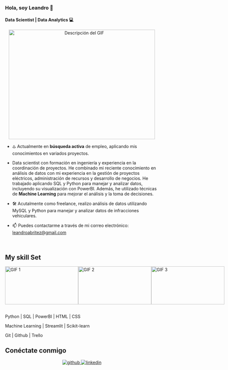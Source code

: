 ### Hola, soy Leandro 👋
#### Data Scientist | Data Analytics 💻  

<p align="center">
  <img src="https://media.giphy.com/media/3oKIPEqDGUULpEU0aQ/giphy.gif" alt="Descripción del GIF" width="480" height="360">
</p>

- ♨️ Actualmente en **búsqueda activa** de empleo, aplicando mis conocimientos en variados proyectos.
- Data scientist con formación en ingeniería y experiencia en la coordinación de proyectos. He combinado mi reciente conocimiento en análisis de datos con mi experiencia en la gestión de proyectos eléctricos, administración de recursos y desarrollo de negocios. He trabajado aplicando SQL y Python para manejar y analizar datos, incluyendo su visualización con PowerBI. Además, he utilizado técnicas de **Machine Learning** para mejorar el análisis y la toma de decisiones.
  

- 🛠️ Acutalmente como freelance, realizo análisis de datos utilizando MySQL y Python para manejar y analizar datos de infracciones vehiculares.
  
- 📫 Puedes contactarme a través de mi correo electrónico: [leandroabritez@gmail.com](mailto:leandroabritez@gmail.com)  

<br/>  

## My skill Set



<div style="display: flex; justify-content: space-around;">
  <img src="https://media.giphy.com/media/coxQHKASG60HrHtvkt/giphy.gif" width="240" height="125" alt="GIF 1">
  <img src="https://media.giphy.com/media/vISmwpBJUNYzukTnVx/giphy.gif" width="240" height="125" alt="GIF 2">
  <img src="https://media.giphy.com/media/gutZ5Pm6Xl62eIf5RZ/giphy.gif" width="240" height="125" alt="GIF 3">
</div>

<br>

Python | SQL | PowerBI | HTML | CSS  

Machine Learning | Streamlit | Scikit-learn 

Git | Github | Trello


## Conéctate conmigo  
<div align="center">
<a href="https://github.com/leandroabritez" target="_blank">
<img src="https://res.cloudinary.com/dpb5vf1q1/image/upload/v1674170172/intentoA_zs0gwm.png?&style=for-the-badge&logo=github&logoColor=white" alt="github" style="margin-bottom: 5px;" />
</a>
<a href="https://www.linkedin.com/in/leandro-britez-89158b91/" target="_blank">
<img src="https://res.cloudinary.com/dpb5vf1q1/image/upload/v1674170172/intentoB_ngxvlu.png?&style=for-the-badge&logo=linkedin&logoColor=white" alt="linkedin" style="margin-bottom: 5px;" />
</a>  
</div>


<br/>
